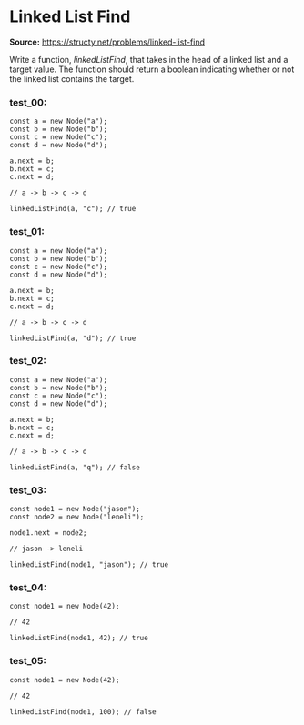 # Linked List Find
**Source:** https://structy.net/problems/linked-list-find

Write a function, *linkedListFind*, that takes in the head of a linked list and a target value. The function should return a boolean indicating whether or not the linked list contains the target.

### test_00:

```
const a = new Node("a");
const b = new Node("b");
const c = new Node("c");
const d = new Node("d");

a.next = b;
b.next = c;
c.next = d;

// a -> b -> c -> d

linkedListFind(a, "c"); // true

```

### test_01:

```
const a = new Node("a");
const b = new Node("b");
const c = new Node("c");
const d = new Node("d");

a.next = b;
b.next = c;
c.next = d;

// a -> b -> c -> d

linkedListFind(a, "d"); // true

```

### test_02:

```
const a = new Node("a");
const b = new Node("b");
const c = new Node("c");
const d = new Node("d");

a.next = b;
b.next = c;
c.next = d;

// a -> b -> c -> d

linkedListFind(a, "q"); // false

```

### test_03:

```
const node1 = new Node("jason");
const node2 = new Node("leneli");

node1.next = node2;

// jason -> leneli

linkedListFind(node1, "jason"); // true

```

### test_04:

```
const node1 = new Node(42);

// 42

linkedListFind(node1, 42); // true

```

### test_05:

```
const node1 = new Node(42);

// 42

linkedListFind(node1, 100); // false

```
